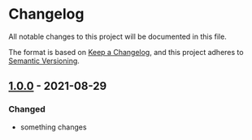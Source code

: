 # Changelog
All notable changes to this project will be documented in this file.

The format is based on [Keep a Changelog](https://keepachangelog.com/en/1.0.0/),
and this project adheres to [Semantic Versioning](https://semver.org/spec/v2.0.0.html).

## [1.0.0] - 2021-08-29

### Changed
- something changes


[1.0.0]: https://github.com/mujde-aze/nt-postman-dt-proxy/compare/v1.0.0...HEAD
